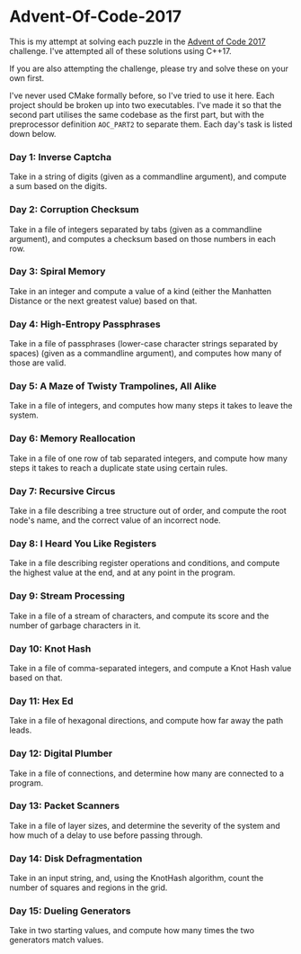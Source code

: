 # Advent-Of-Code-2017
This is my attempt at solving each puzzle in the [Advent of Code 2017](http://adventofcode.com/2017) challenge. I've attempted all of these solutions using C++17.

If you are also attempting the challenge, please try and solve these on your own first.

I've never used CMake formally before, so I've tried to use it here. Each project should be broken up into two executables. I've made it so that the second part utilises the same codebase as the first part, but with the preprocessor definition `AOC_PART2` to separate them. Each day's task is listed down below.

### Day 1: Inverse Captcha
Take in a string of digits (given as a commandline argument), and compute a sum based on the digits.

### Day 2: Corruption Checksum
Take in a file of integers separated by tabs (given as a commandline argument), and computes a checksum based on those numbers in each row.

### Day 3: Spiral Memory
Take in an integer and compute a value of a kind (either the Manhatten Distance or the next greatest value) based on that.

### Day 4: High-Entropy Passphrases
Take in a file of passphrases (lower-case character strings separated by spaces) (given as a commandline argument), and computes how many of those are valid.

### Day 5: A Maze of Twisty Trampolines, All Alike
Take in a file of integers, and computes how many steps it takes to leave the system.

### Day 6: Memory Reallocation
Take in a file of one row of tab separated integers, and compute how many steps it takes to reach a duplicate state using certain rules.

### Day 7: Recursive Circus
Take in a file describing a tree structure out of order, and compute the root node's name, and the correct value of an incorrect node.

### Day 8: I Heard You Like Registers
Take in a file describing register operations and conditions, and compute the highest value at the end, and at any point in the program.

### Day 9: Stream Processing
Take in a file of a stream of characters, and compute its score and the number of garbage characters in it.

### Day 10: Knot Hash
Take in a file of comma-separated integers, and compute a Knot Hash value based on that.

### Day 11: Hex Ed
Take in a file of hexagonal directions, and compute how far away the path leads.

### Day 12: Digital Plumber
Take in a file of connections, and determine how many are connected to a program.

### Day 13: Packet Scanners
Take in a file of layer sizes, and determine the severity of the system and how much of a delay to use before passing through.

### Day 14: Disk Defragmentation
Take in an input string, and, using the KnotHash algorithm, count the number of squares and regions in the grid.

### Day 15: Dueling Generators
Take in two starting values, and compute how many times the two generators match values.
